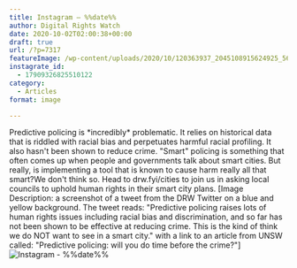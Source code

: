 ```yaml
---
title: Instagram – %%date%%
author: Digital Rights Watch
date: 2020-10-02T02:00:38+00:00
draft: true
url: /?p=7317
featureImage: /wp-content/uploads/2020/10/120363937_2045108915624925_5677084963049232218_n.jpg
instagrate_id:
  - 17909326825510122
category:
  - Articles
format: image

---
```

Predictive policing is \*incredibly\* problematic. It relies on historical data that is riddled with racial bias and perpetuates harmful racial profiling. It also hasn't been shown to reduce crime. "Smart" policing is something that often comes up when people and governments talk about smart cities. But really, is implementing a tool that is known to cause harm really all that smart?We don't think so. Head to drw.fyi/cities to join us in asking local councils to uphold human rights in their smart city plans. [Image Description: a screenshot of a tweet from the DRW Twitter on a blue and yellow background. The tweet reads: "Predictive policing raises lots of human rights issues including racial bias and discrimination, and so far has not been shown to be effective at reducing crime. This is the kind of think we do NOT want to see in a smart city." with a link to an article from UNSW called: "Predictive policing: will you do time before the crime?"]
<img decoding="async" src="/wp-content/uploads/2020/10/120363937_2045108915624925_5677084963049232218_n.jpg" alt="Instagram - %%date%%" />

